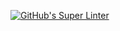 [![GitHub's Super Linter](https://github.com/ICS3U-Programming-Jedidiah-A/Intro-03-Python/workflows/GitHub's%20Super%20Linter/badge.svg)](https://github.com/ICS3U-Programming-Jedidiah-A/Intro-03-Python/actions)
